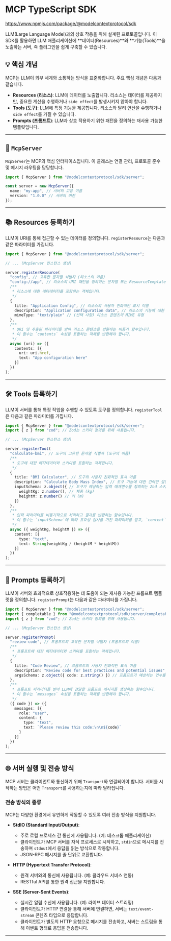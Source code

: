 
# MCP TypeScript SDK

https://www.npmjs.com/package/@modelcontextprotocol/sdk

LLM(Large Language Model)과의 상호 작용을 위해 설계된 프로토콜입니다. 이 SDK를 활용하면 LLM 애플리케이션에 \*\*데이터(Resources)\*\*와 \*\*기능(Tools)\*\*을 노출하는 서버, 즉 플러그인을 쉽게 구축할 수 있습니다.

## 💡 핵심 개념

MCP는 LLM이 외부 세계와 소통하는 방식을 표준화합니다. 주요 핵심 개념은 다음과 같습니다.

  * **Resources (리소스)**: LLM에 데이터를 노출합니다. 리소스는 데이터를 제공하지만, 중요한 계산을 수행하거나 `side effect`를 발생시키지 않아야 합니다.
  * **Tools (도구)**: LLM에 특정 기능을 제공합니다. 리소스와 달리 연산을 수행하거나 `side effect`를 가질 수 있습니다.
  * **Prompts (프롬프트)**: LLM과 상호 작용하기 위한 패턴을 정의하는 재사용 가능한 템플릿입니다.

-----

## 🚀 `McpServer`

`McpServer`는 MCP의 핵심 인터페이스입니다. 이 클래스는 연결 관리, 프로토콜 준수 및 메시지 라우팅을 담당합니다.

```typescript
import { McpServer } from "@modelcontextprotocol/sdk/server";

const server = new McpServer({
  name: "my-app", // 서버의 고유 이름
  version: "1.0.0" // 서버의 버전
});
```

-----

## 📚 Resources 등록하기

LLM이 URI를 통해 접근할 수 있는 데이터를 정의합니다. `registerResource`는 다음과 같은 파라미터를 가집니다.

```typescript
import { McpServer } from "@modelcontextprotocol/sdk/server";

// ... (McpServer 인스턴스 생성)

server.registerResource(
  "config", // 고유한 문자열 식별자 (리소스의 이름)
  "config://app", // 리소스의 URI 패턴을 정의하는 문자열 또는 ResourceTemplate 객체
  /**
   * 리소스에 대한 메타데이터를 포함하는 객체입니다.
   */
  {
    title: "Application Config", // 리소스의 사용자 친화적인 표시 이름
    description: "Application configuration data", // 리소스의 기능에 대한 간략한 설명
    mimeType: "text/plain" // (선택 사항) 리소스 콘텐츠의 MIME 유형
  },
  /**
   * URI 및 추출된 파라미터를 받아 리소스 콘텐츠를 반환하는 비동기 함수입니다.
   * 이 함수는 `contents` 속성을 포함하는 객체를 반환해야 합니다.
   */
  async (uri) => ({
    contents: [{
      uri: uri.href,
      text: "App configuration here"
    }]
  })
);
```

-----

## 🛠️ Tools 등록하기

LLM이 서버를 통해 특정 작업을 수행할 수 있도록 도구를 정의합니다. `registerTool`은 다음과 같은 파라미터를 가집니다.

```typescript
import { McpServer } from "@modelcontextprotocol/sdk/server";
import { z } from "zod"; // Zod는 스키마 정의를 위해 사용됩니다.

// ... (McpServer 인스턴스 생성)

server.registerTool(
  "calculate-bmi", // 도구의 고유한 문자열 식별자 (도구의 이름)
  /**
   * 도구에 대한 메타데이터와 스키마를 포함하는 객체입니다.
   */
  {
    title: "BMI Calculator", // 도구의 사용자 친화적인 표시 이름
    description: "Calculate Body Mass Index", // 도구 기능에 대한 간략한 설명
    inputSchema: z.object({ // 도구가 예상하는 입력 매개변수를 정의하는 Zod 스키마
      weightKg: z.number(), // 체중 (kg)
      heightM: z.number() // 키 (m)
    })
  },
  /**
   * 입력 파라미터를 비동기적으로 처리하고 결과를 반환하는 함수입니다.
   * 이 함수는 `inputSchema`에 따라 유효성 검사를 거친 파라미터를 받고, `content` 속성을 포함하는 객체를 반환해야 합니다.
   */
  async ({ weightKg, heightM }) => ({
    content: [{
      type: "text",
      text: String(weightKg / (heightM * heightM))
    }]
  })
);
```

-----

## 💬 Prompts 등록하기

LLM이 서버와 효과적으로 상호작용하는 데 도움이 되는 재사용 가능한 프롬프트 템플릿을 정의합니다. `registerPrompt`는 다음과 같은 파라미터를 가집니다.

```typescript
import { McpServer } from "@modelcontextprotocol/sdk/server";
import { completable } from "@modelcontextprotocol/sdk/server/completable.js";
import { z } from "zod"; // Zod는 스키마 정의를 위해 사용됩니다.

// ... (McpServer 인스턴스 생성)

server.registerPrompt(
  "review-code", // 프롬프트의 고유한 문자열 식별자 (프롬프트의 이름)
  /**
   * 프롬프트에 대한 메타데이터와 스키마를 포함하는 객체입니다.
   */
  {
    title: "Code Review", // 프롬프트의 사용자 친화적인 표시 이름
    description: "Review code for best practices and potential issues", // 프롬프트에 대한 간략한 설명
    argsSchema: z.object({ code: z.string() }) // 프롬프트가 예상하는 인수를 정의하는 Zod 스키마
  },
  /**
   * 프롬프트 파라미터를 받아 LLM에 전달할 프롬프트 메시지를 생성하는 함수입니다.
   * 이 함수는 `messages` 속성을 포함하는 객체를 반환해야 합니다.
   */
  ({ code }) => ({
    messages: [{
      role: "user",
      content: {
        type: "text",
        text: `Please review this code:\n\n${code}`
      }
    }]
  })
);
```

-----

## 🌐 서버 실행 및 전송 방식

MCP 서버는 클라이언트와 통신하기 위해 `Transport`와 연결되어야 합니다. 서버를 시작하는 방법은 어떤 `Transport`를 사용하는지에 따라 달라집니다.

### 전송 방식의 종류

MCP는 다양한 환경에서 유연하게 작동할 수 있도록 여러 전송 방식을 지원합니다.

  * **StdIO (Standard Input/Output)**:

      * 주로 로컬 프로세스 간 통신에 사용됩니다. (예: 데스크톱 애플리케이션)
      * 클라이언트가 MCP 서버를 자식 프로세스로 시작하고, `stdin`으로 메시지를 전송하며 `stdout`에서 응답을 읽는 방식으로 작동합니다.
      * JSON-RPC 메시지를 줄 단위로 교환합니다.

  * **HTTP (Hypertext Transfer Protocol)**:

      * 원격 서버와의 통신에 사용됩니다. (예: 클라우드 서비스 연동)
      * RESTful API를 통한 원격 접근을 지원합니다.

  * **SSE (Server-Sent Events)**:

      * 실시간 알림 수신에 사용됩니다. (예: 라이브 데이터 스트리밍)
      * 클라이언트가 HTTP 연결을 통해 서버에 연결하면, 서버는 `text/event-stream` 콘텐츠 타입으로 응답합니다.
      * 클라이언트가 별도의 HTTP 요청으로 메시지를 전송하고, 서버는 스트림을 통해 이벤트 형태로 응답을 전송합니다.

-----